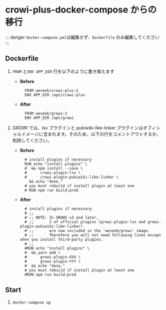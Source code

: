 # crowi-plus-docker-compose からの移行

::: danger
`docker-compose.yml`は編集せず、`Dockerfile` のみ編集してください
:::

## Dockerfile

1. `FROM` と`ENV APP_DIR` 行を以下のように書き換えます
   * **Before**

     ```docker
       FROM weseek/crowi-plus:2
       ENV APP_DIR /opt/crowi-plus
     ```

   * **After**

     ```docker
       FROM weseek/growi:3
       ENV APP_DIR /opt/growi
     ```

2. GROWI では、lsx プラグインと pukiwiki-like-linker プラグインはオフィシャルイメージに含まれます。そのため、以下の行をコメントアウトするか、削除してください。
   * **Before**

     ```docker
       # install plugins if necessary
       RUN echo "install plugins" \
       #  && npm install --save \
       #      crowi-plugin-lsx \
       #      crowi-plugin-pukiwiki-like-linker \
         && echo "done."
       # you must rebuild if install plugin at least one
       # RUN npm run build:prod
     ```

   * **After**

     ```docker
       # install plugins if necessary
       # ;;
       # ;; NOTE: In GROWI v3 and later,
       # ;;       2 of official plugins (growi-plugin-lsx and growi-plugin-pukiwiki-like-linker)
       # ;;       are now included in the 'weseek/growi' image.
       # ;;       Therefore you will not need following lines except when you install third-party plugins.
       # ;;
       #RUN echo "install plugins" \
       #  && yarn add \
       #      growi-plugin-XXX \
       #      growi-plugin-YYY \
       #  && echo "done."
       # you must rebuild if install plugin at least one
       #RUN npm run build:prod
     ```

## Start

1. `docker-compose up`
